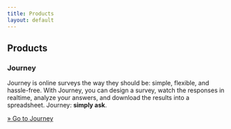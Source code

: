 ```yaml
---
title: Products
layout: default
---
```


## Products

### Journey

Journey is online surveys the way they should be: simple, flexible, and hassle-free.  With Journey, you can design a survey, watch the responses in realtime, analyze your answers, and download the results into a spreadsheet.  Journey: **simply ask**.

<div class="sitejump">
  <a href="http://www.journeysurveys.com">&#187; Go to Journey</a>
</div>